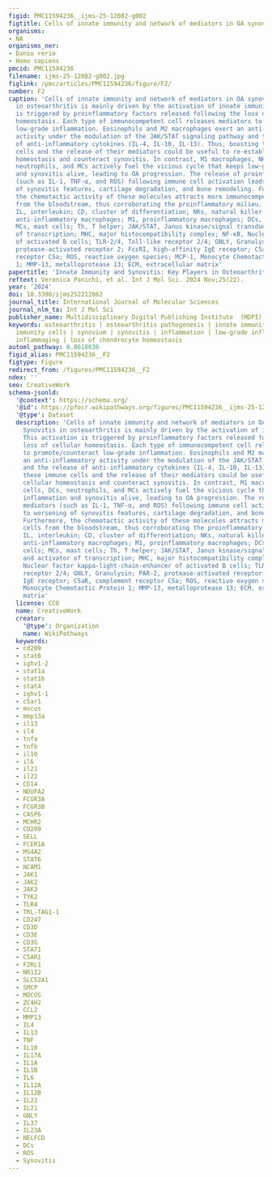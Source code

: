 ```yaml
---
figid: PMC11594236__ijms-25-12082-g002
figtitle: Cells of innate immunity and network of mediators in OA synovitis
organisms:
- NA
organisms_ner:
- Danio rerio
- Homo sapiens
pmcid: PMC11594236
filename: ijms-25-12082-g002.jpg
figlink: /pmc/articles/PMC11594236/figure/F2/
number: F2
caption: 'Cells of innate immunity and network of mediators in OA synovitis. Synovitis
  in osteoarthritis is mainly driven by the activation of innate immunity. This activation
  is triggered by proinflammatory factors released following the loss of cellular
  homeostasis. Each type of immunocompetent cell releases mediators to promote/counteract
  low-grade inflammation. Eosinophils and M2 macrophages exert an anti-inflammatory
  activity under the modulation of the JAK/STAT signaling pathway and the release
  of anti-inflammatory cytokines (IL-4, IL-10, IL-13). Thus, boosting these immune
  cells and the release of their mediators could be useful to re-establish cellular
  homeostasis and counteract synovitis. In contrast, M1 macrophages, NK cells, DCs,
  neutrophils, and MCs actively fuel the vicious cycle that keeps low-grade inflammation
  and synovitis alive, leading to OA progression. The release of proinflammatory mediators
  (such as IL-1, TNF-α, and ROS) following immune cell activation leads to worsening
  of synovitis features, cartilage degradation, and bone remodeling. Furthermore,
  the chemotactic activity of these molecules attracts more immunocompetent cells
  from the bloodstream, thus corroborating the proinflammatory milieu. Abbreviations:
  IL, interleukin; CD, cluster of differentiation; NKs, natural killer cells; M2,
  anti-inflammatory macrophages; M1, proinflammatory macrophages; DCs, dendritic cells;
  MCs, mast cells; Th, T helper; JAK/STAT, Janus kinase/signal transducer and activator
  of transcription; MHC, major histocompatibility complex; NF-κB, Nuclear factor kappa-light-chain-enhancer
  of activated B cells; TLR-2/4, Toll-like receptor 2/4; GNLY, Granulysin; PAR-2,
  protease-activated receptor 2; FcεRI, high-affinity IgE receptor; C5aR, complement
  receptor C5a; ROS, reactive oxygen species; MCP-1, Monocyte Chemotactic Protein
  1; MMP-13, metalloprotease 13; ECM, extracellular matrix'
papertitle: 'Innate Immunity and Synovitis: Key Players in Osteoarthritis Progression'
reftext: Veronica Panichi, et al. Int J Mol Sci. 2024 Nov;25(22).
year: '2024'
doi: 10.3390/ijms252212082
journal_title: International Journal of Molecular Sciences
journal_nlm_ta: Int J Mol Sci
publisher_name: Multidisciplinary Digital Publishing Institute  (MDPI)
keywords: osteoarthritis | osteoarthritis pathogenesis | innate immunity | innate
  immunity cells | synovium | synovitis | inflammation | low-grade inflammation |
  inflammaging | loss of chondrocyte homeostasis
automl_pathway: 0.8610036
figid_alias: PMC11594236__F2
figtype: Figure
redirect_from: /figures/PMC11594236__F2
ndex: ''
seo: CreativeWork
schema-jsonld:
  '@context': https://schema.org/
  '@id': https://pfocr.wikipathways.org/figures/PMC11594236__ijms-25-12082-g002.html
  '@type': Dataset
  description: 'Cells of innate immunity and network of mediators in OA synovitis.
    Synovitis in osteoarthritis is mainly driven by the activation of innate immunity.
    This activation is triggered by proinflammatory factors released following the
    loss of cellular homeostasis. Each type of immunocompetent cell releases mediators
    to promote/counteract low-grade inflammation. Eosinophils and M2 macrophages exert
    an anti-inflammatory activity under the modulation of the JAK/STAT signaling pathway
    and the release of anti-inflammatory cytokines (IL-4, IL-10, IL-13). Thus, boosting
    these immune cells and the release of their mediators could be useful to re-establish
    cellular homeostasis and counteract synovitis. In contrast, M1 macrophages, NK
    cells, DCs, neutrophils, and MCs actively fuel the vicious cycle that keeps low-grade
    inflammation and synovitis alive, leading to OA progression. The release of proinflammatory
    mediators (such as IL-1, TNF-α, and ROS) following immune cell activation leads
    to worsening of synovitis features, cartilage degradation, and bone remodeling.
    Furthermore, the chemotactic activity of these molecules attracts more immunocompetent
    cells from the bloodstream, thus corroborating the proinflammatory milieu. Abbreviations:
    IL, interleukin; CD, cluster of differentiation; NKs, natural killer cells; M2,
    anti-inflammatory macrophages; M1, proinflammatory macrophages; DCs, dendritic
    cells; MCs, mast cells; Th, T helper; JAK/STAT, Janus kinase/signal transducer
    and activator of transcription; MHC, major histocompatibility complex; NF-κB,
    Nuclear factor kappa-light-chain-enhancer of activated B cells; TLR-2/4, Toll-like
    receptor 2/4; GNLY, Granulysin; PAR-2, protease-activated receptor 2; FcεRI, high-affinity
    IgE receptor; C5aR, complement receptor C5a; ROS, reactive oxygen species; MCP-1,
    Monocyte Chemotactic Protein 1; MMP-13, metalloprotease 13; ECM, extracellular
    matrix'
  license: CC0
  name: CreativeWork
  creator:
    '@type': Organization
    name: WikiPathways
  keywords:
  - cd209
  - stat6
  - ighv1-2
  - stat1a
  - stat1b
  - stat4
  - ighv1-1
  - c5ar1
  - mocos
  - mmp13a
  - il13
  - il4
  - tnfa
  - tnfb
  - il10
  - il6
  - il21
  - il22
  - CD14
  - NDUFA2
  - FCGR3A
  - FCGR3B
  - CASP6
  - MCHR2
  - CD209
  - SELL
  - FCER1A
  - MS4A2
  - STAT6
  - NCAM1
  - JAK1
  - JAK2
  - JAK3
  - TYK2
  - TLR4
  - TRL-TAG1-1
  - CD247
  - CD3D
  - CD3E
  - CD3G
  - STAT1
  - C5AR1
  - F2RL1
  - NR1I2
  - SLC52A1
  - SMCP
  - MOCOS
  - ZC4H2
  - CCL2
  - MMP13
  - IL4
  - IL13
  - TNF
  - IL10
  - IL17A
  - IL1A
  - IL1B
  - IL6
  - IL12A
  - IL12B
  - IL22
  - IL21
  - GNLY
  - IL37
  - IL23A
  - NELFCD
  - DCs
  - ROS
  - Synovitis
---
```

